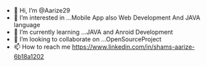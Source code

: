 - 👋 Hi, I’m @Aarize29
- 👀 I’m interested in ...Mobile App also Web Development And JAVA language
- 🌱 I’m currently learning ...JAVA and Anroid Development
- 💞️ I’m looking to collaborate on ...OpenSourceProject
- 📫 How to reach me https://www.linkedin.com/in/shams-aarize-6b18a1202

<!---
Aarize29/Aarize29 is a ✨ special ✨ repository because its `README.md` (this file) appears on your GitHub profile.
You can click the Preview link to take a look at your changes.
--->
